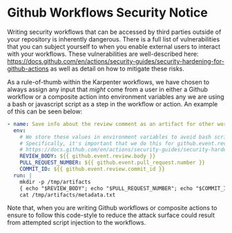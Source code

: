 # Github Workflows Security Notice

Writing security workflows that can be accessed by third parties outside of your repository is inherently dangerous. There is a full list of vulnerabilities that you can subject yourself to when you enable external users to interact with your workflows. These vulnerabilities are well-described here: https://docs.github.com/en/actions/security-guides/security-hardening-for-github-actions as well as detail on how to mitigate these risks.

As a rule-of-thumb within the Karpenter workflows, we have chosen to always assign any input that _might_ come from a user in either a Github workflow or a composite action into environment variables any we are using a bash or javascript script as a step in the workflow or action. An example of this can be seen below:

```yaml
- name: Save info about the review comment as an artifact for other workflows that run on workflow_run to download them
  env:
    # We store these values in environment variables to avoid bash script injection
    # Specifically, it's important that we do this for github.event.review.body since this is user-controlled input
    # https://docs.github.com/en/actions/security-guides/security-hardening-for-github-actions
    REVIEW_BODY: ${{ github.event.review.body }}
    PULL_REQUEST_NUMBER: ${{ github.event.pull_request.number }}
    COMMIT_ID: ${{ github.event.review.commit_id }}
  run: |
    mkdir -p /tmp/artifacts
    { echo "$REVIEW_BODY"; echo "$PULL_REQUEST_NUMBER"; echo "$COMMIT_ID"; } >> /tmp/artifacts/metadata.txt
    cat /tmp/artifacts/metadata.txt
```

Note that, when you are writing Github workflows or composite actions to ensure to follow this code-style to reduce the attack surface could result from attempted script injection to the workflows.